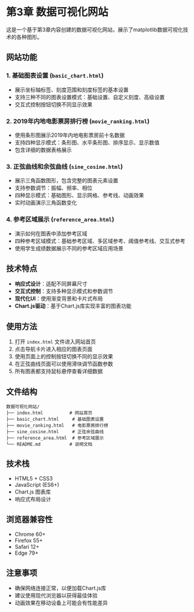 # 第3章 数据可视化网站

这是一个基于第3章内容创建的数据可视化网站，展示了matplotlib数据可视化技术的各种图形。

## 网站功能

### 1. 基础图表设置 (`basic_chart.html`)
- 展示坐标轴标签、刻度范围和刻度标签的基本设置
- 支持三种不同的图表设置模式：基础设置、自定义刻度、高级设置
- 交互式控制按钮切换不同显示效果

### 2. 2019年内地电影票房排行榜 (`movie_ranking.html`)
- 使用条形图展示2019年内地电影票房前十名数据
- 支持四种显示模式：条形图、水平条形图、排序显示、显示数值
- 包含详细的数据表格展示

### 3. 正弦曲线和余弦曲线 (`sine_cosine.html`)
- 展示三角函数图形，包含完整的图表元素设置
- 支持参数调节：振幅、频率、相位
- 四种显示模式：基础图形、显示网格、参考线、动画效果
- 实时动画演示三角函数变化

### 4. 参考区域展示 (`reference_area.html`)
- 演示如何在图表中添加参考区域
- 四种参考区域模式：基础参考区域、多区域参考、阈值参考线、交互式参考
- 使用学生成绩数据展示不同的参考区域应用场景

## 技术特点

- **响应式设计**：适配不同屏幕尺寸
- **交互式控制**：支持多种显示模式和参数调节
- **现代化UI**：使用渐变背景和卡片式布局
- **Chart.js驱动**：基于Chart.js库实现丰富的图表功能

## 使用方法

1. 打开 `index.html` 文件进入网站首页
2. 点击导航卡片进入相应的图表页面
3. 使用页面上的控制按钮切换不同的显示效果
4. 在正弦曲线页面可以使用滑块调节函数参数
5. 所有图表都支持鼠标悬停查看详细数据

## 文件结构

```
数据可视化网站/
├── index.html          # 网站首页
├── basic_chart.html     # 基础图表设置
├── movie_ranking.html   # 电影票房排行榜
├── sine_cosine.html     # 正弦余弦曲线
├── reference_area.html  # 参考区域展示
└── README.md           # 说明文档
```

## 技术栈

- HTML5 + CSS3
- JavaScript (ES6+)
- Chart.js 图表库
- 响应式布局设计

## 浏览器兼容性

- Chrome 60+
- Firefox 55+
- Safari 12+
- Edge 79+

## 注意事项

- 确保网络连接正常，以便加载Chart.js库
- 建议使用现代浏览器以获得最佳体验
- 动画效果在移动设备上可能会有性能差异